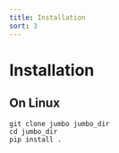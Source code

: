 ```yaml
---
title: Installation
sort: 3 
---
```


# Installation

<hint-box
    type='tip'
    text='**Requirements**  
    - Vagrant has to be installed on your local machine.
    - You need a valid SSH public key in `~/.ssh/id_rsa.pub` to provision the clusters.'
    ></hint-box>

## On Linux

```shell
git clone jumbo jumbo_dir
cd jumbo_dir
pip install .
```